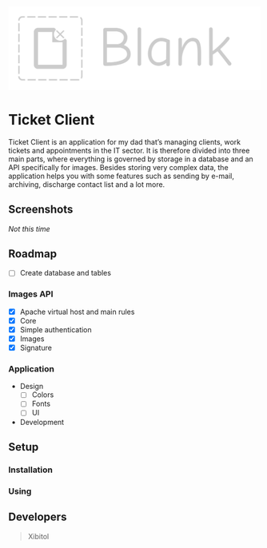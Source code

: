 ![Project logo](Content/Logo/Blank_Large_logo.png?raw=true)
# Ticket Client
Ticket Client is an application for my dad that’s managing clients, work tickets and appointments in the IT sector. It is therefore divided into three main parts, where everything is governed by storage in a database and an API specifically for images. Besides storing very complex data, the application helps you with some features such as sending by e-mail, archiving, discharge contact list and a lot more.

## Screenshots
_Not this time_

## Roadmap
- [ ] Create database and tables
### Images API
- [x] Apache virtual host and main rules
- [x] Core
- [x] Simple authentication
- [x] Images
- [x] Signature
### Application
- Design
    - [ ] Colors
    - [ ] Fonts
    - [ ] UI
- Development

## Setup
### Installation
### Using

## Developers
> Xibitol